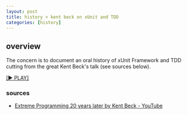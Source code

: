 ```yaml
---
layout: post
title: history > kent beck on xUnit and TDD
categories: [history]
---
```

## overview
The concern is to document an oral history of xUnit Framework and TDD cutting from the great Kent Beck's talk (see sources below). 

[[▶ PLAY]](https://drive.google.com/open?id=170awyGq7K2vICnDj7-ev4XX8S8k1qhF0)

### sources
* [Extreme Programming 20 years later by Kent Beck - YouTube](https://www.youtube.com/watch?v=cGuTmOUdFbo)